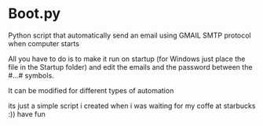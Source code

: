 # Boot.py
Python script that automatically send an email using GMAIL SMTP protocol when computer starts

All you have to do is to make it run on startup (for Windows just place the file in the Startup folder) and edit the emails and the password between the #...# symbols.


It can be modified for different types of automation

its just a simple script i created when i was waiting for my coffe at starbucks :)) have fun
